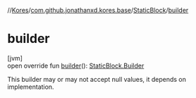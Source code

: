 //[Kores](../../../index.md)/[com.github.jonathanxd.kores.base](../index.md)/[StaticBlock](index.md)/[builder](builder.md)

# builder

[jvm]\
open override fun [builder](builder.md)(): [StaticBlock.Builder](-builder/index.md)

This builder may or may not accept null values, it depends on implementation.
